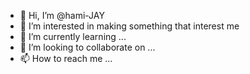 - 👋 Hi, I’m @hami-JAY
- 👀 I’m interested in making something that interest me
- 🌱 I’m currently learning ...
- 💞️ I’m looking to collaborate on ...
- 📫 How to reach me ...

<!---
hami-JAY/hami-JAY is a ✨ special ✨ repository because its `README.md` (this file) appears on your GitHub profile.
You can click the Preview link to take a look at your changes.
--->
